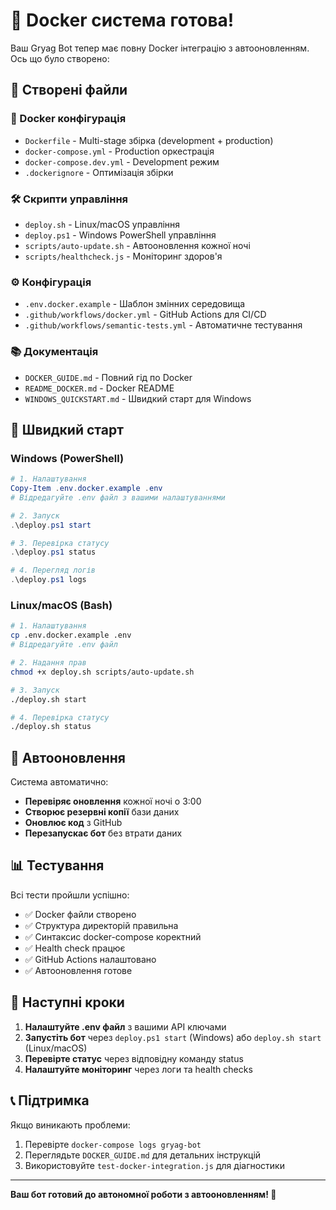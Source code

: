 # 🎉 Docker система готова!

Ваш Gryag Bot тепер має повну Docker інтеграцію з автооновленням. Ось що було створено:

## 📁 Створені файли

### 🐳 Docker конфігурація
- `Dockerfile` - Multi-stage збірка (development + production)
- `docker-compose.yml` - Production оркестрація
- `docker-compose.dev.yml` - Development режим
- `.dockerignore` - Оптимізація збірки

### 🛠️ Скрипти управління
- `deploy.sh` - Linux/macOS управління
- `deploy.ps1` - Windows PowerShell управління
- `scripts/auto-update.sh` - Автооновлення кожної ночі
- `scripts/healthcheck.js` - Моніторинг здоров'я

### ⚙️ Конфігурація
- `.env.docker.example` - Шаблон змінних середовища
- `.github/workflows/docker.yml` - GitHub Actions для CI/CD
- `.github/workflows/semantic-tests.yml` - Автоматичне тестування

### 📚 Документація
- `DOCKER_GUIDE.md` - Повний гід по Docker
- `README_DOCKER.md` - Docker README
- `WINDOWS_QUICKSTART.md` - Швидкий старт для Windows

## 🚀 Швидкий старт

### Windows (PowerShell)

```powershell
# 1. Налаштування
Copy-Item .env.docker.example .env
# Відредагуйте .env файл з вашими налаштуваннями

# 2. Запуск
.\deploy.ps1 start

# 3. Перевірка статусу
.\deploy.ps1 status

# 4. Перегляд логів
.\deploy.ps1 logs
```

### Linux/macOS (Bash)

```bash
# 1. Налаштування
cp .env.docker.example .env
# Відредагуйте .env файл

# 2. Надання прав
chmod +x deploy.sh scripts/auto-update.sh

# 3. Запуск
./deploy.sh start

# 4. Перевірка статусу
./deploy.sh status
```

## 🔄 Автооновлення

Система автоматично:
- **Перевіряє оновлення** кожної ночі о 3:00
- **Створює резервні копії** бази даних
- **Оновлює код** з GitHub
- **Перезапускає бот** без втрати даних

## 📊 Тестування

Всі тести пройшли успішно:
- ✅ Docker файли створено
- ✅ Структура директорій правильна
- ✅ Синтаксис docker-compose коректний
- ✅ Health check працює
- ✅ GitHub Actions налаштовано
- ✅ Автооновлення готове

## 🎯 Наступні кроки

1. **Налаштуйте .env файл** з вашими API ключами
2. **Запустіть бот** через `deploy.ps1 start` (Windows) або `deploy.sh start` (Linux/macOS)
3. **Перевірте статус** через відповідну команду status
4. **Налаштуйте моніторинг** через логи та health checks

## 📞 Підтримка

Якщо виникають проблеми:
1. Перевірте `docker-compose logs gryag-bot`
2. Переглядьте `DOCKER_GUIDE.md` для детальних інструкцій
3. Використовуйте `test-docker-integration.js` для діагностики

---

**Ваш бот готовий до автономної роботи з автооновленням! 🎉**
